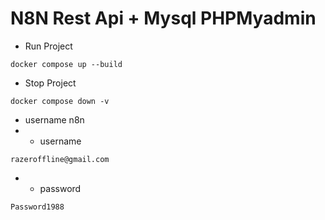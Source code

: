 # N8N Rest Api + Mysql PHPMyadmin

- Run Project

```
docker compose up --build
```

- Stop Project
```
docker compose down -v
```
- username n8n
- - username
```
razeroffline@gmail.com
```
- - password
```
Password1988
```